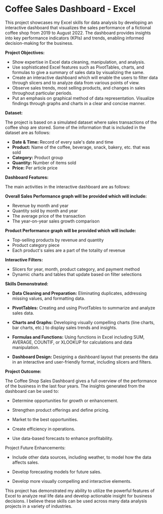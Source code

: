 # Coffee Sales Dashboard - Excel

This project showcases my Excel skills for data analysis by developing an interactive
 dashboard that visualizes the sales performance of a fictional coffee shop
 from 2019 to August 2022. The dashboard provides insights into key 
performance indicators (KPIs) and trends, enabling informed decision-making for the business.

**Project Objectives:**

- Show expertise in Excel data cleaning, manipulation, and analysis.
- Use sophisticated Excel features such as PivotTables, charts, and formulas to give a summary of sales data by visualizing the same.
- Create an interactive dashboard which will enable the users to filter data through slicers and to analyze data from various points of view.
- Observe sales trends, most selling products, and changes in sales throughout particular periods.
- Put an emphasis on graphical method of data representation. Visualize findings through graphs and charts in a clear and concise manner.

**Dataset:**

The project is based on a simulated dataset where sales transactions of the coffee shop are stored. Some of the information that is included in the dataset are as follows:

- **Date & Time:** Record of every sale's date and time
- **Product:** Name of the coffee, beverage, snack, bakery, etc. that was sold
- **Category:** Product group
- **Quantity:** Number of items sold
- **Price:** Per article price

**Dashboard Features:**

The main activities in the interactive dashboard are as follows:

**Overall Sales Performance graph will be provided which will include:**

- Revenue by month and year
- Quantity sold by month and year
- The average price of the transaction
- The year-on-year sales growth comparison

**Product Performance graph will be provided which will include:**

- Top-selling products by revenue and quantity
- Product category piece
- Each product's sales are a part of the totality of revenue

**Interactive Filters:**

- Slicers for year, month, product category, and payment method
- Dynamic charts and tables that update based on filter selections

**Skills Demonstrated:**

- **Data Cleaning and Preparation:** Eliminating duplicates, addressing missing values, and formatting data.

- **PivotTables:** Creating and using PivotTables to summarize and analyze sales data.

- **Charts and Graphs:** Developing visually compelling charts (line charts, bar charts, etc.) to display sales trends and insights.

- **Formulas and Functions:** Using functions in Excel including SUM, AVERAGE, COUNTIF, or XLOOKUP for calculations and data manipulation.

- **Dashboard Design:** Designing a dashboard layout that presents the data in an interactive and user-friendly format, including slicers and filters.

**Project Outcome:** 

The Coffee Shop Sales Dashboard gives a full overview of the performance of the business in the last four years. The
 insights generated from the dashboard can be used to:

- Determine opportunities for growth or enhancement.

- Strengthen product offerings and define pricing.

- Market to the best opportunities.

- Create efficiency in operations.

- Use data-based forecasts to enhance profitability.

Project Future Enhancements:

- Include other data sources, including weather, to model how the data affects sales.

- Develop forecasting models for future sales.

- Develop more visually compelling and interactive elements.

This project has demonstrated my ability to utilize the
 powerful features of Excel to analyze real life data and 
develop actionable insight for business decisions. I believe
 these skills can be used across many data analysis projects
 in a variety of industries. 



